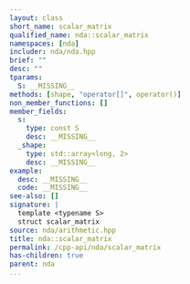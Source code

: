 ```yaml
---
layout: class
short_name: scalar_matrix
qualified_name: nda::scalar_matrix
namespaces: [nda]
includer: nda/nda.hpp
brief: ""
desc: ""
tparams:
  S: __MISSING__
methods: [shape, "operator[]", operator()]
non_member_functions: []
member_fields:
  s:
    type: const S
    desc: __MISSING__
  _shape:
    type: std::array<long, 2>
    desc: __MISSING__
example:
  desc: __MISSING__
  code: __MISSING__
see-also: []
signature: |
  template <typename S>
  struct scalar_matrix
source: nda/arithmetic.hpp
title: nda::scalar_matrix
permalink: /cpp-api/nda/scalar_matrix
has-children: true
parent: nda
...
```


